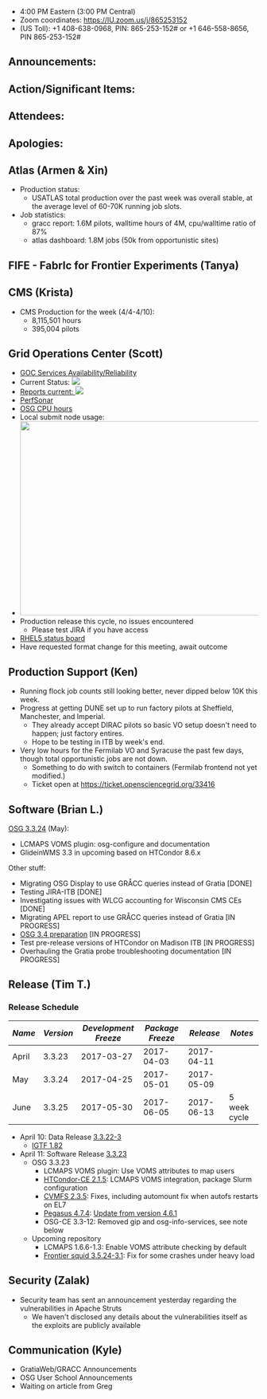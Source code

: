    * 4:00 PM Eastern (3:00 PM Central)
   * Zoom coordinates: https://IU.zoom.us/j/865253152
   * (US Toll): +1 408-638-0968, PIN: 865-253-152# or +1 646-558-8656, PIN 865-253-152#

## Announcements: 
   
## Action/Significant Items: 
      
## Attendees: 

## Apologies: 
   
## Atlas (Armen & Xin)  
   * Production status:
     * USATLAS total production over the past week was overall stable, at the average level of 60-70K running job slots.
   * Job statistics:
     * gracc report: 1.6M pilots, walltime hours of 4M, cpu/walltime ratio of 87%
     * atlas dashboard: 1.8M jobs (50k from opportunistic sites)
## FIFE - FabrIc for Frontier Experiments (Tanya)
 
## CMS (Krista)
   * CMS Production for the week (4/4-4/10):
      * 8,115,501 hours
      * 395,004 pilots
      
## Grid Operations Center (Scott)
   * [GOC Services Availability/Reliability](http://tinyurl.com/pre26vw)
   * Current Status: [<img src="http://monitor.grid.iu.edu/availability/production_status.png">](http://monitor.grid.iu.edu/availability/production.html)
   * <a href="http://reports.grid.iu.edu/reports/">Reports current: <img src="http://steige.grid.iu.edu/steige/status_reports.png"></a>
   * [PerfSonar](http://maddash.aglt2.org/maddash-webui/index.cgi?dashboard=OSG\%20Grid\%20Operations\%20Center\%20Test\%20Mesh\%20Config)
   * [OSG CPU hours](http://tinyurl.com/mf96b88)
   * Local submit node usage:
   * <img src="http://steige.grid.iu.edu/steige/04Apr2017.osg-flock.png" width='630' height='390'  /><br>
   * Production release this cycle, no issues encountered
      * Please test JIRA if you have access
   * [RHEL5 status board](http://monitor.grid.iu.edu/kernel/kernel_overview_el5.html)
   * Have requested format change for this meeting, await outcome
   
## Production Support (Ken)
   
   * Running flock job counts still looking better, never dipped below 10K this week.
   * Progress at getting DUNE set up to run factory pilots at Sheffield, Manchester, and Imperial. 
      * They already accept DIRAC pilots so basic VO setup doesn't need to happen; just factory entires. 
      * Hope to be testing in ITB by week's end.
   * Very low hours for the Fermilab VO and Syracuse the past few days, though total opportunistic jobs are not down.
      * Something to do with switch to containers (Fermilab frontend not yet modified.)
      * Ticket open at https://ticket.opensciencegrid.org/33416
   
## Software (Brian L.)

[OSG 3.3.24](https://jira.opensciencegrid.org/issues/?filter=16358) (May):  

-   LCMAPS VOMS plugin: osg-configure and documentation
-   GlideinWMS 3.3 in upcoming based on HTCondor 8.6.x

Other stuff:  

-   Migrating OSG Display to use GR&Aring;CC queries instead of Gratia [DONE]
-   Testing JIRA-ITB [DONE]
-   Investigating issues with WLCG accounting for Wisconsin CMS CEs [DONE]
-   Migrating APEL report to use GR&Aring;CC queries instead of Gratia [IN PROGRESS]
-   [OSG 3.4 preparation](https://jira.opensciencegrid.org/browse/SOFTWARE-2329) [IN PROGRESS]
-   Test pre-release versions of HTCondor on Madison ITB [IN PROGRESS]
-   Overhauling the Gratia probe troubleshooting documentation [IN PROGRESS]

## Release (Tim T.)
### Release Schedule
| *Name* | *Version* | *Development Freeze* | *Package Freeze* | *Release* | *Notes* |
| ------ | --------- | -------------------- | ---------------- | --------- | ------- |
| April | 3.3.23 | 2017-03-27 | 2017-04-03 | 2017-04-11 | |
| May | 3.3.24 | 2017-04-25 | 2017-05-01 | 2017-05-09 | |
| June | 3.3.25 | 2017-05-30 | 2017-06-05 | 2017-06-13 | 5 week cycle |
   * April 10: Data Release [3.3.22-3](https://twiki.grid.iu.edu/bin/view/Documentation/Release3/Release33223)
      * [IGTF 1.82](http://dist.eugridpma.info/distribution/igtf/current/CHANGES)
   * April 11: Software Release [3.3.23](https://twiki.grid.iu.edu/bin/view/Documentation/Release3/Release3323)
      * OSG 3.3.23
         * LCMAPS VOMS plugin: Use VOMS attributes to map users
         * [HTCondor-CE 2.1.5](https://github.com/opensciencegrid/htcondor-ce/releases/tag/v2.1.5): LCMAPS VOMS integration, package Slurm configuration
         * [CVMFS 2.3.5](http://cvmfs.readthedocs.io/en/2.3/cpt-releasenotes.html#release-notes-for-cernvm-fs-2-3-5): Fixes, including automount fix when autofs restarts on EL7
         * [Pegasus 4.7.4](https://pegasus.isi.edu/2017/02/27/pegasus-4-7-4-released/): [Update from version 4.6.1](https://pegasus.isi.edu/pegasus-timeline/)
         * OSG-CE 3.3-12: Removed gip and osg-info-services, see note below
      * Upcoming repository
         * LCMAPS 1.6.6-1.3: Enable VOMS attribute checking by default
         * [Frontier squid 3.5.24-3.1](http://frontier.cern.ch/dist/frontier-squid-releasenotes.txt): Fix for some crashes under heavy load

## Security (Zalak)
   * Security team has sent an announcement yesterday regarding the vulnerabilities in Apache Struts 
      * We haven't disclosed any details about the vulnerabilities itself as the exploits are publicly available 

## Communication (Kyle)
   
   * GratiaWeb/GRACC Announcements
   * OSG User School Announcements
   * Waiting on article from Greg
